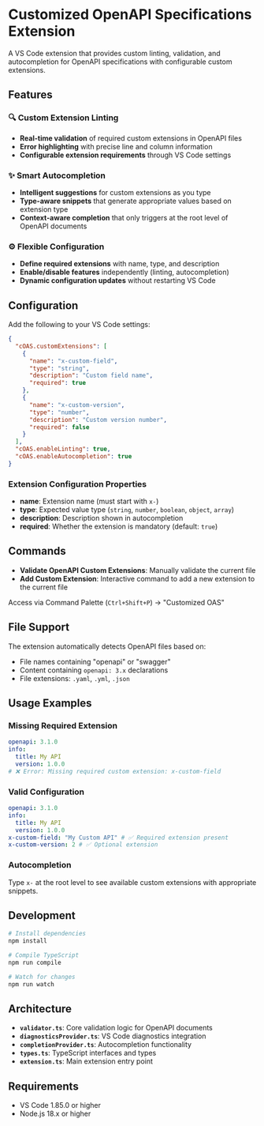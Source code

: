 # Customized OpenAPI Specifications Extension

A VS Code extension that provides custom linting, validation, and autocompletion for OpenAPI specifications with configurable custom extensions.

## Features

### 🔍 Custom Extension Linting

- **Real-time validation** of required custom extensions in OpenAPI files
- **Error highlighting** with precise line and column information
- **Configurable extension requirements** through VS Code settings

### ✨ Smart Autocompletion

- **Intelligent suggestions** for custom extensions as you type
- **Type-aware snippets** that generate appropriate values based on extension type
- **Context-aware completion** that only triggers at the root level of OpenAPI documents

### ⚙️ Flexible Configuration

- **Define required extensions** with name, type, and description
- **Enable/disable features** independently (linting, autocompletion)
- **Dynamic configuration updates** without restarting VS Code

## Configuration

Add the following to your VS Code settings:

```json
{
  "cOAS.customExtensions": [
    {
      "name": "x-custom-field",
      "type": "string",
      "description": "Custom field name",
      "required": true
    },
    {
      "name": "x-custom-version",
      "type": "number",
      "description": "Custom version number",
      "required": false
    }
  ],
  "cOAS.enableLinting": true,
  "cOAS.enableAutocompletion": true
}
```

### Extension Configuration Properties

- **name**: Extension name (must start with `x-`)
- **type**: Expected value type (`string`, `number`, `boolean`, `object`, `array`)
- **description**: Description shown in autocompletion
- **required**: Whether the extension is mandatory (default: `true`)

## Commands

- **Validate OpenAPI Custom Extensions**: Manually validate the current file
- **Add Custom Extension**: Interactive command to add a new extension to the current file

Access via Command Palette (`Ctrl+Shift+P`) → "Customized OAS"

## File Support

The extension automatically detects OpenAPI files based on:

- File names containing "openapi" or "swagger"
- Content containing `openapi: 3.x` declarations
- File extensions: `.yaml`, `.yml`, `.json`

## Usage Examples

### Missing Required Extension

```yaml
openapi: 3.1.0
info:
  title: My API
  version: 1.0.0
# ❌ Error: Missing required custom extension: x-custom-field
```

### Valid Configuration

```yaml
openapi: 3.1.0
info:
  title: My API
  version: 1.0.0
x-custom-field: "My Custom API" # ✅ Required extension present
x-custom-version: 2 # ✅ Optional extension
```

### Autocompletion

Type `x-` at the root level to see available custom extensions with appropriate snippets.

## Development

```bash
# Install dependencies
npm install

# Compile TypeScript
npm run compile

# Watch for changes
npm run watch
```

## Architecture

- **`validator.ts`**: Core validation logic for OpenAPI documents
- **`diagnosticsProvider.ts`**: VS Code diagnostics integration
- **`completionProvider.ts`**: Autocompletion functionality
- **`types.ts`**: TypeScript interfaces and types
- **`extension.ts`**: Main extension entry point

## Requirements

- VS Code 1.85.0 or higher
- Node.js 18.x or higher
